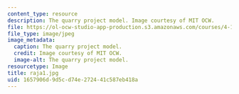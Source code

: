 ```yaml
---
content_type: resource
description: The quarry project model. Image courtesy of MIT OCW.
file: https://ol-ocw-studio-app-production.s3.amazonaws.com/courses/4-125b-architecture-studio-building-in-landscapes-fall-2005/1657906d9d5cd74e272441c587eb418a_raja1.jpg
file_type: image/jpeg
image_metadata:
  caption: The quarry project model.
  credit: Image courtesy of MIT OCW.
  image-alt: The quarry project model.
resourcetype: Image
title: raja1.jpg
uid: 1657906d-9d5c-d74e-2724-41c587eb418a
---
```

